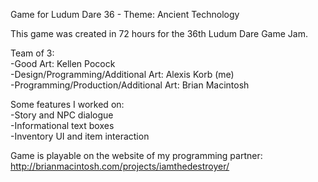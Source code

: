 Game for Ludum Dare 36 - Theme: Ancient Technology<br />

This game was created in 72 hours for the 36th Ludum Dare Game Jam.<br />

Team of 3:<br /> 
-Good Art: Kellen Pocock<br />
-Design/Programming/Additional Art: Alexis Korb (me)<br />
-Programming/Production/Additional Art: Brian Macintosh<br />

Some features I worked on:<br />
-Story and NPC dialogue<br />
-Informational text boxes<br />
-Inventory UI and item interaction<br />

Game is playable on the website of my programming partner:<br />
http://brianmacintosh.com/projects/iamthedestroyer/
